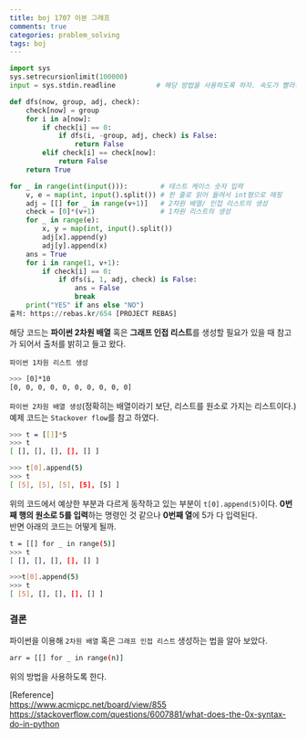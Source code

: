 ```yaml
---
title: boj 1707 이분 그래프
comments: true
categories: problem_solving
tags: boj
---
```

```python
import sys
sys.setrecursionlimit(100000)
input = sys.stdin.readline          # 해당 방법을 사용하도록 하자. 속도가 빨라진다. 

def dfs(now, group, adj, check):
    check[now] = group
    for i in a[now]:
        if check[i] == 0:
            if dfs(i, -group, adj, check) is False:
                return False
        elif check[i] == check[now]:
            return False
    return True

for _ in range(int(input())):        # 테스트 케이스 숫자 입력
    v, e = map(int, input().split()) # 한 줄로 읽어 들여서 int형으로 매핑
    adj = [[] for _ in range(v+1)]   # 2차원 배열/ 인접 리스트의 생성
    check = [0]*(v+1)                # 1차원 리스트의 생성
    for _ in range(e):
        x, y = map(int, input().split())
        adj[x].append(y)
        adj[y].append(x)
    ans = True
    for i in range(1, v+1):
        if check[i] == 0:
            if dfs(i, 1, adj, check) is False:
                ans = False
                break
    print("YES" if ans else "NO")
출처: https://rebas.kr/654 [PROJECT REBAS]
```
  
해당 코드는 **파이썬 2차원 배열** 혹은 **그래프 인접 리스트**를 생성할 필요가 있을 때 참고가 되어서 출처를 밝히고 들고 왔다.  
  
`파이썬 1차원 리스트 생성`
```sh
>>> [0]*10  
[0, 0, 0, 0, 0, 0, 0, 0, 0, 0]  
```
  
`파이썬 2차원 배열 생성`(정확히는 배열이라기 보단, 리스트를 원소로 가지는 리스트이다.) 예제 코드는 `Stackover flow`를 참고 하였다.  
```sh
>>> t = [[]]*5
>>> t
[ [], [], [], [], [] ]

>>> t[0].append(5)  
>>> t
[ [5], [5], [5], [5], [5] ]
```  
위의 코드에서 예상한 부분과 다르게 동작하고 있는 부분이 `t[0].append(5)`이다. **0번째 행의 원소로 5를 입력**하는 명령인 것 같으나 **0번째 열**에
5가 다 입력된다.  
반면 아래의 코드는 어떻게 될까.
```sh
t = [[] for _ in range(5)]
>>> t
[ [], [], [], [], [] ]

>>>t[0].append(5)
>>> t
[ [5], [], [], [], [] ]
```

### 결론  
파이썬을 이용해 `2차원 배열` 혹은 `그래프 인접 리스트` 생성하는 법을 알아 보았다. 
```sh
arr = [[] for _ in range(n)]
```
위의 방법을 사용하도록 한다. 
  
  
[Reference]  
https://www.acmicpc.net/board/view/855  
https://stackoverflow.com/questions/6007881/what-does-the-0x-syntax-do-in-python  
